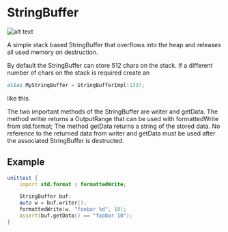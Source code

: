 StringBuffer
============

![alt text](https://travis-ci.org/burner/fastjwt.svg?branch=master)

A simple stack based StringBuffer that overflows into the heap and releases
all used memory on destruction.

By default the StringBuffer can store 512 chars on the stack.
If a different number of chars on the stack is required create an
```d
alias MyStringBuffer = StringBufferImpl!1337;
```
like this.

The two important methods of the StringBuffer are writer and getData.
The method writer returns a OutputRange that can be used with formattedWrite
from std.format;
The method getData returns a string of the stored data.
No reference to the returned data from writer and getData must be used after
the associated StringBuffer is destructed.

Example
-------

```d
unittest {
	import std.format : formattedWrite;

	StringBuffer buf;
	auto w = buf.writer();
	formattedWrite(w, "foobar %d", 10);
	assert(buf.getData() == "foobar 10");
}
```
